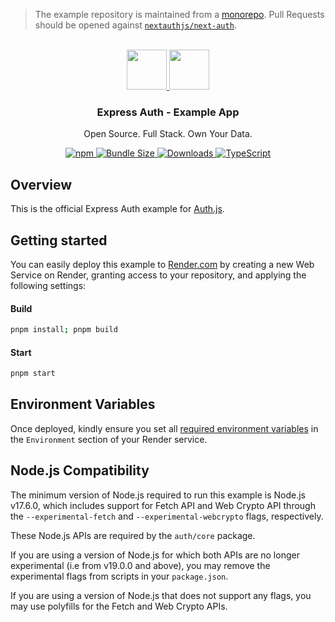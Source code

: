 > The example repository is maintained from a [monorepo](https://github.com/nextauthjs/next-auth/tree/main/apps/examples/express). Pull Requests should be opened against [`nextauthjs/next-auth`](https://github.com/nextauthjs/next-auth).

<p align="center">
   <br/>
   <a href="https://authjs.dev" target="_blank">
   <img height="64" src="https://authjs.dev/img/logo/logo-sm.png" />
   </a>
   <a href="https://kit.svelte.dev" target="_blank">
   <img height="64" src="https://i.cloudup.com/zfY6lL7eFa-3000x3000.png" />
   </a>
   <h3 align="center"><b>Express Auth</b> - Example App</h3>
   <p align="center">
   Open Source. Full Stack. Own Your Data.
   </p>
   <p align="center" style="align: center;">
      <a href="https://npm.im/@auth/express">
        <img alt="npm" src="https://img.shields.io/npm/v/@auth/express?color=green&label=@auth/express&style=flat-square">
      </a>
      <a href="https://bundlephobia.com/result?p=@auth/express">
        <img src="https://img.shields.io/bundlephobia/minzip/@auth/express?label=size&style=flat-square" alt="Bundle Size"/>
      </a>
      <a href="https://www.npmtrends.com/@auth/express">
        <img src="https://img.shields.io/npm/dm/@auth/express?label=downloads&style=flat-square" alt="Downloads" />
      </a>
      <a href="https://npm.im/@auth/express">
        <img src="https://img.shields.io/badge/TypeScript-blue?style=flat-square" alt="TypeScript" />
      </a>
   </p>
</p>

## Overview

This is the official Express Auth example for [Auth.js](https://express.authjs.dev).

## Getting started

You can easily deploy this example to [Render.com](https://render.com/) by creating a new Web Service on Render, granting access to your repository, and applying the following settings:

#### Build

```sh
pnpm install; pnpm build
```

#### Start

```sh
pnpm start
```

## Environment Variables

Once deployed, kindly ensure you set all [required environment variables](https://authjs.dev/getting-started/deployment#environment-variables) in the `Environment` section of your Render service.

## Node.js Compatibility

The minimum version of Node.js required to run this example is Node.js v17.6.0, which includes support for Fetch API and Web Crypto API through the `--experimental-fetch` and `--experimental-webcrypto` flags, respectively.

These Node.js APIs are required by the `auth/core` package.

If you are using a version of Node.js for which both APIs are no longer experimental (i.e from v19.0.0 and above), you may remove the experimental flags from scripts in your `package.json`.

If you are using a version of Node.js that does not support any flags, you may use polyfills for the Fetch and Web Crypto APIs.
